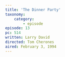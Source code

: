 ```yaml
---
title: 'The Dinner Party'
taxonomy:
    category:
        - episode
episode: 13
pc: 514         
written: Larry David
directed: Tom Cherones
aired: February 3, 1994
---
```

